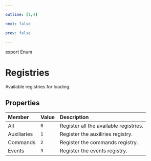 ```yaml
---

outline: [1,4]

next: false

prev: false

---
```


export Enum
# Registries

Available registries for loading.

## Properties

| Member | Value | Description |
| :--- | :--- | :--- |
| All | `0` | Register all the available registries. |
| Auxiliaries | `1` | Register the auxiliries registry. |
| Commands | `2` | Register the commands registry. |
| Events | `3` | Register the events registry. |
